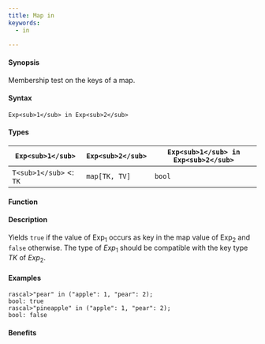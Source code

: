 ```yaml
---
title: Map in
keywords:
  - in

---
```


#### Synopsis

Membership test on the keys of a map.

#### Syntax

`Exp<sub>1</sub> in Exp<sub>2</sub>`

#### Types

| `Exp<sub>1</sub>`           |  `Exp<sub>2</sub>`         | `Exp<sub>1</sub> in Exp<sub>2</sub>`  |
| --- | --- | --- |
| `T<sub>1</sub>`  <: `TK`  |  `map[TK, TV]` | `bool`                |


#### Function

#### Description

Yields `true` if the value of Exp<sub>1</sub> occurs as key in the map value of Exp<sub>2</sub> and `false` otherwise. 
The type of _Exp_<sub>1</sub> should be compatible with the key type _TK_ of _Exp_<sub>2</sub>.

#### Examples


```rascal-shell
rascal>"pear" in ("apple": 1, "pear": 2);
bool: true
rascal>"pineapple" in ("apple": 1, "pear": 2);
bool: false
```

#### Benefits


